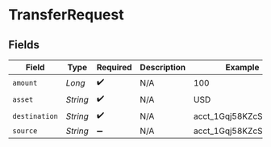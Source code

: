 # TransferRequest


## Fields

| Field                 | Type                  | Required              | Description           | Example               |
| --------------------- | --------------------- | --------------------- | --------------------- | --------------------- |
| `amount`              | *Long*                | :heavy_check_mark:    | N/A                   | 100                   |
| `asset`               | *String*              | :heavy_check_mark:    | N/A                   | USD                   |
| `destination`         | *String*              | :heavy_check_mark:    | N/A                   | acct_1Gqj58KZcSIg2N2q |
| `source`              | *String*              | :heavy_minus_sign:    | N/A                   | acct_1Gqj58KZcSIg2N2q |